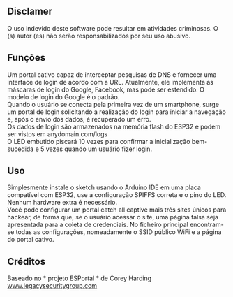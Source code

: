 ## Disclamer
O uso indevido deste software pode resultar em atividades criminosas. O (s) autor (es) não serão responsabilizados por seu uso abusivo.

## Funções
Um portal cativo capaz de interceptar pesquisas de DNS e fornecer uma interface de login de acordo com a URL. Atualmente, ele implementa as máscaras de login do Google, Facebook, mas pode ser estendido. O modelo de login do Google é o padrão. <br>
Quando o usuário se conecta pela primeira vez de um smartphone, surge um portal de login solicitando a realização do login para iniciar a navegação e, após o envio dos dados, é recuperado um erro. <br>
Os dados de login são armazenados na memória flash do ESP32 e podem ser vistos em anydomain.com/logs <br>
O LED embutido piscará 10 vezes para confirmar a inicialização bem-sucedida e 5 vezes quando um usuário fizer login.

## Uso
Simplesmente instale o sketch usando o Arduino IDE em uma placa compatível com ESP32, use a configuração SPIFFS correta e o pino do LED. Nenhum hardware extra é necessário. <br>
Você pode configurar um portal catch all captive mais três sites únicos para hackear, de forma que, se o usuário acessar o site, uma página falsa seja apresentada para a coleta de credenciais. No ficheiro principal encontram-se todas as configurações, nomeadamente o SSID público WiFi e a página do portal cativo.


## Créditos
Baseado no * projeto ESPortal * de Corey Harding www.legacysecuritygroup.com <br>
